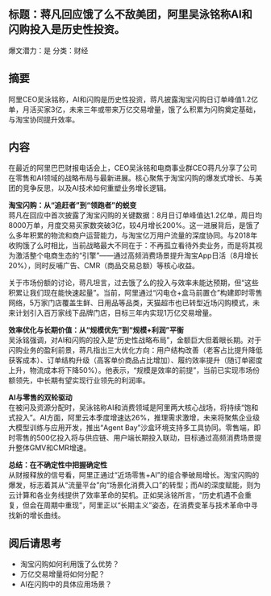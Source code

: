 ## 标题：蒋凡回应饿了么不敌美团，阿里吴泳铭称AI和闪购投入是历史性投资。
爆文潜力：是
分类：财经

## 摘要
阿里CEO吴泳铭称，AI和闪购是历史性投资，蒋凡披露淘宝闪购日订单峰值1.2亿单，月活买家3亿，未来三年或带来万亿交易增量，饿了么积累为闪购奠定基础，与淘宝协同提升效率。

## 内容
在最近的阿里巴巴财报电话会上，CEO吴泳铭和电商事业群CEO蒋凡分享了公司在零售和AI领域的战略布局与最新进展。核心聚焦于淘宝闪购的爆发式增长、与美团的竞争反思，以及AI技术如何重塑业务增长逻辑。

**淘宝闪购：从“追赶者”到“领跑者”的蜕变**  
蒋凡在回应中首次披露了淘宝闪购的关键数据：8月日订单峰值达1.2亿单，周日均8000万单，月度交易买家数突破3亿，较4月增长200%。这一进展背后，是饿了么多年积累的物流和商户运营能力，与淘宝亿万用户流量的深度协同。与2018年收购饿了么时相比，当前战略最大不同在于：不再孤立看待外卖业务，而是将其视为激活整个电商生态的“引擎”——通过高频消费场景提升淘宝App日活（8月增长20%），同时反哺广告、CMR（商品交易总额）等核心收益。  

关于市场份额的讨论，蒋凡坦言，过去饿了么的投入与效率未能达预期，但“这些积累让我们现在能快速起量”。当前，阿里通过“闪电仓+盒马前置仓”构建即时零售网络，5万家门店覆盖生鲜、日用品等品类，天猫超市也已转型近场闪购模式，未来计划引入百万家线下品牌门店，目标三年内实现1万亿交易增量。  

**效率优化与长期价值：从“规模优先”到“规模+利润”平衡**  
吴泳铭强调，对AI和闪购的投入是“历史性战略布局”，金额巨大但着眼长期。对于闪购业务的盈利前景，蒋凡指出三大优化方向：用户结构改善（老客占比提升降低获客成本）、订单结构升级（高客单价商品占比增加）、履约效率提升（随订单密度上升，物流成本将下降50%）。他表示，“规模是效率的前提”，当前已实现市场份额领先，中长期有望实现行业领先的利润率。  

**AI与零售的双轮驱动**  
在被问及资源分配时，吴泳铭称AI和消费领域是阿里两大核心战场，将持续“饱和式投入”。AI方面，阿里云本季度增速达26%，推理需求激增，未来将聚焦企业级大模型训练与应用开发，推出“Agent Bay”沙盒环境支持多工具协同。零售端，即时零售的500亿投入将与供应链、用户端长期投入联动，目标通过高频消费场景提升整体GMV和CMR增速。  

**总结：在不确定性中把握确定性**  
从财报释放的信号看，阿里正通过“近场零售+AI”的组合拳破局增长。淘宝闪购的爆发，标志着其从“流量平台”向“场景化消费入口”的转型；而AI的深度赋能，则为云计算和各业务线提供了效率革命的契机。正如吴泳铭所言，“历史机遇不会重复，但会在周期中重现”，阿里正以“长期主义”姿态，在消费变革与技术革命中寻找新的增长曲线。

## 阅后请思考
- 淘宝闪购如何利用饿了么优势？
- 万亿交易增量将如何分配？
- AI在闪购中的具体应用场景？